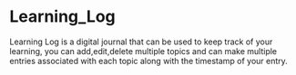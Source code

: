 # Learning_Log
Learning Log is a digital journal that can be used to keep track of your learning, you can add,edit,delete multiple topics 
and can make multiple entries associated with each topic along with the timestamp of your entry.
